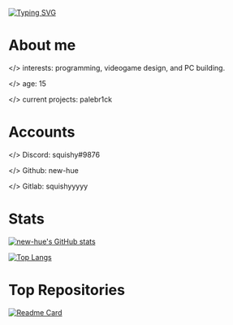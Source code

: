 [![Typing SVG](https://readme-typing-svg.herokuapp.com/?lines=Hello+World!;I'm+</new-hue>)](https://github.com/new-hue/new-hue)
# About me
</> interests: programming, videogame design, and PC building.

</> age: 15

</> current projects: palebr1ck
# Accounts
</> Discord: squishy#9876

</> Github: new-hue

</> Gitlab: squishyyyyy

# Stats
[![new-hue's GitHub stats](https://github-readme-stats.vercel.app/api?username=new-hue)](https://github.com/new-hue/new-hue)

[![Top Langs](https://github-readme-stats.vercel.app/api/top-langs/?username=new-hue&layout=compact)](https://github.com/new-hue/new-hue)

# Top Repositories
[![Readme Card](https://github-readme-stats.vercel.app/api/pin/?username=new-hue&repo=nuke-bot)](https://github.com/new-hue/nuke-bot)
